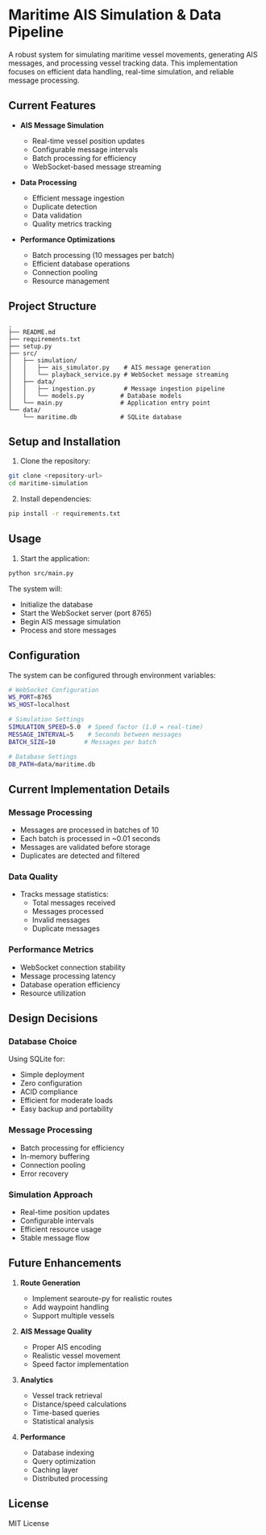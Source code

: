 # Maritime AIS Simulation & Data Pipeline

A robust system for simulating maritime vessel movements, generating AIS messages, and processing vessel tracking data. This implementation focuses on efficient data handling, real-time simulation, and reliable message processing.

## Current Features

- **AIS Message Simulation**
  - Real-time vessel position updates
  - Configurable message intervals
  - Batch processing for efficiency
  - WebSocket-based message streaming

- **Data Processing**
  - Efficient message ingestion
  - Duplicate detection
  - Data validation
  - Quality metrics tracking

- **Performance Optimizations**
  - Batch processing (10 messages per batch)
  - Efficient database operations
  - Connection pooling
  - Resource management

## Project Structure

```
.
├── README.md
├── requirements.txt
├── setup.py
├── src/
│   ├── simulation/
│   │   ├── ais_simulator.py    # AIS message generation
│   │   └── playback_service.py # WebSocket message streaming
│   ├── data/
│   │   ├── ingestion.py        # Message ingestion pipeline
│   │   └── models.py          # Database models
│   └── main.py                # Application entry point
└── data/
    └── maritime.db            # SQLite database
```

## Setup and Installation

1. Clone the repository:
```bash
git clone <repository-url>
cd maritime-simulation
```

2. Install dependencies:
```bash
pip install -r requirements.txt
```

## Usage

1. Start the application:
```bash
python src/main.py
```

The system will:
- Initialize the database
- Start the WebSocket server (port 8765)
- Begin AIS message simulation
- Process and store messages

## Configuration

The system can be configured through environment variables:

```bash
# WebSocket Configuration
WS_PORT=8765
WS_HOST=localhost

# Simulation Settings
SIMULATION_SPEED=5.0  # Speed factor (1.0 = real-time)
MESSAGE_INTERVAL=5    # Seconds between messages
BATCH_SIZE=10        # Messages per batch

# Database Settings
DB_PATH=data/maritime.db
```

## Current Implementation Details

### Message Processing
- Messages are processed in batches of 10
- Each batch is processed in ~0.01 seconds
- Messages are validated before storage
- Duplicates are detected and filtered

### Data Quality
- Tracks message statistics:
  - Total messages received
  - Messages processed
  - Invalid messages
  - Duplicate messages

### Performance Metrics
- WebSocket connection stability
- Message processing latency
- Database operation efficiency
- Resource utilization

## Design Decisions

### Database Choice
Using SQLite for:
- Simple deployment
- Zero configuration
- ACID compliance
- Efficient for moderate loads
- Easy backup and portability

### Message Processing
- Batch processing for efficiency
- In-memory buffering
- Connection pooling
- Error recovery

### Simulation Approach
- Real-time position updates
- Configurable intervals
- Efficient resource usage
- Stable message flow

## Future Enhancements

1. **Route Generation**
   - Implement searoute-py for realistic routes
   - Add waypoint handling
   - Support multiple vessels

2. **AIS Message Quality**
   - Proper AIS encoding
   - Realistic vessel movement
   - Speed factor implementation

3. **Analytics**
   - Vessel track retrieval
   - Distance/speed calculations
   - Time-based queries
   - Statistical analysis

4. **Performance**
   - Database indexing
   - Query optimization
   - Caching layer
   - Distributed processing

## License

MIT License 